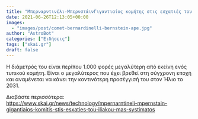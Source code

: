 ```yaml
---
title: "Μπερναρντινέλι-ΜπερνστάινΓιγαντιαίος κομήτης στις εσχατιές του ηλιακού μας συστήματος"
date: 2021-06-26T12:13:05+00:00
images:
  - "images/post/comet-bernardinelli-bernstein-ape.jpg"
author: "AstroBot"
categories: ["Ειδήσεις"]
tags: ["skai.gr"]
draft: false
---
```


Η διάμετρός του είναι περίπου 1.000 φορές μεγαλύτερη από εκείνη ενός τυπικού κομήτη. Είναι ο μεγαλύτερος που έχει βρεθεί στη σύγχρονη εποχή και αναμένεται να κάνει την κοντινότερη προσέγγισή του στον Ήλιο το 2031.

Διαβάστε περισσότερα: https://www.skai.gr/news/technology/mpernarntineli-mpernstain-gigantiaios-komitis-stis-esxaties-tou-iliakou-mas-systimatos
